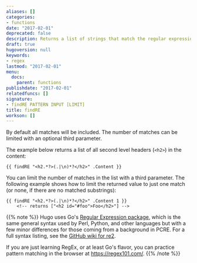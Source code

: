 ```yaml
---
aliases: []
categories:
- functions
date: "2017-02-01"
deprecated: false
description: Returns a list of strings that match the regular expression.
draft: true
hugoversion: null
keywords:
- regex
lastmod: "2017-02-01"
menu:
  docs:
    parent: functions
publishdate: "2017-02-01"
relatedfuncs: []
signature:
- findRE PATTERN INPUT [LIMIT]
title: findRE
workson: []
---
```


By default all matches will be included. The number of matches can be limited with an optional third parameter.

The example below returns a list of all second level headers (`<h2>`) in the content:

```
{{ findRE "<h2.*?>(.|\n)*?</h2>" .Content }}
```

You can limit the number of matches in the list with a third parameter. The following example shows how to limit the returned value to just one match (or none, if there are no matched substrings):

```
{{ findRE "<h2.*?>(.|\n)*?</h2>" .Content 1 }}
    <!-- returns ["<h2 id="#foo">Foo</h2>"] -->
```

{{% note %}}
Hugo uses Go's [Regular Expression package](https://golang.org/pkg/regexp/), which is the same general syntax used by Perl, Python, and other languages but with a few minor differences for those coming from a background in PCRE. For a full syntax listing, see the [GitHub wiki for re2](https://github.com/google/re2/wiki/Syntax).

If you are just learning RegEx, or at least Go's flavor, you can practice pattern matching in the browser at <https://regex101.com/>.
{{% /note %}}

[partials]: /templates/partials/
[`plainify`]: /functions/plainify/
[toc]: /content-management/toc/
[`urlize`]: /functions/urlize
